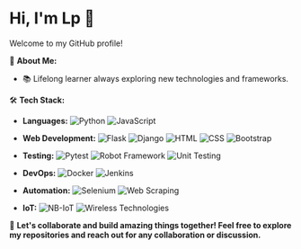 # Hi, I'm Lp 👋

Welcome to my GitHub profile! 

🚀 **About Me:**
- 📚 Lifelong learner always exploring new technologies and frameworks.

🛠️ **Tech Stack:**
- **Languages:** 
  ![Python](https://img.shields.io/badge/Python-yellow?style=flat-square&logo=Python&logoColor=white)
  ![JavaScript](https://img.shields.io/badge/JavaScript-yellow?style=flat-square&logo=javascript&logoColor=white)

- **Web Development:** 
  ![Flask](https://img.shields.io/badge/Flask-lightgrey?style=flat-square&logo=flask&logoColor=white)
  ![Django](https://img.shields.io/badge/Django-brightgreen?style=flat-square&logo=django&logoColor=white)
  ![HTML](https://img.shields.io/badge/HTML-orange?style=flat-square&logo=html5&logoColor=white)
  ![CSS](https://img.shields.io/badge/CSS-blue?style=flat-square&logo=css3&logoColor=white)
  ![Bootstrap](https://img.shields.io/badge/Bootstrap-purple?style=flat-square&logo=bootstrap&logoColor=white)

- **Testing:** 
  ![Pytest](https://img.shields.io/badge/Pytest-green?style=flat-square&logo=Pytest&logoColor=white)
  ![Robot Framework](https://img.shields.io/badge/Robot%20Framework-red?style=flat-square&logo=robot-framework&logoColor=white)
  ![Unit Testing](https://img.shields.io/badge/Unit_Testing-green?style=flat-square&logo=JUnit&logoColor=white)

- **DevOps:** 
  ![Docker](https://img.shields.io/badge/Docker-blue?style=flat-square&logo=docker&logoColor=white)
  ![Jenkins](https://img.shields.io/badge/Jenkins-red?style=flat-square&logo=jenkins&logoColor=white)

- **Automation:** 
  ![Selenium](https://img.shields.io/badge/Selenium-brightgreen?style=flat-square&logo=selenium&logoColor=white)
  ![Web Scraping](https://img.shields.io/badge/Web_Scraping-green?style=flat-square&logo=Python&logoColor=white)

- **IoT:** 
  ![NB-IoT](https://img.shields.io/badge/NB--IoT-blue?style=flat-square&logo=Arduino&logoColor=white)
  ![Wireless Technologies](https://img.shields.io/badge/Wireless_Technologies-blue?style=flat-square&logo=Bluetooth&logoColor=white)

🤝 **Let's collaborate and build amazing things together! Feel free to explore my repositories and reach out for any collaboration or discussion.**
